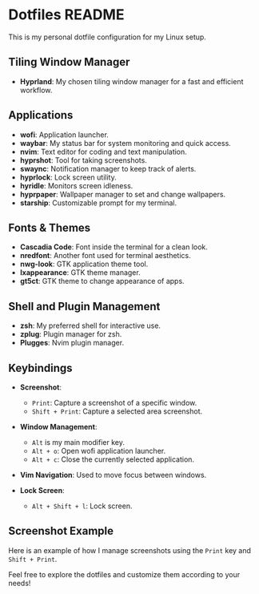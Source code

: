 # Dotfiles README

This is my personal dotfile configuration for my Linux setup.

## Tiling Window Manager
- **Hyprland**: My chosen tiling window manager for a fast and efficient workflow.

## Applications
- **wofi**: Application launcher.
- **waybar**: My status bar for system monitoring and quick access.
- **nvim**: Text editor for coding and text manipulation.
- **hyprshot**: Tool for taking screenshots.
- **swaync**: Notification manager to keep track of alerts.
- **hyprlock**: Lock screen utility.
- **hyridle**: Monitors screen idleness.
- **hyprpaper**: Wallpaper manager to set and change wallpapers.
- **starship**: Customizable prompt for my terminal.

## Fonts & Themes
- **Cascadia Code**: Font inside the terminal for a clean look.
- **nredfont**: Another font used for terminal aesthetics.
- **nwg-look**: GTK application theme tool.
- **lxappearance**: GTK theme manager.
- **gt5ct**: GTK theme to change appearance of apps.

## Shell and Plugin Management
- **zsh**: My preferred shell for interactive use.
- **zplug**: Plugin manager for zsh.
- **Plugges**: Nvim plugin manager.

## Keybindings
- **Screenshot**:
  - `Print`: Capture a screenshot of a specific window.
  - `Shift + Print`: Capture a selected area screenshot.

- **Window Management**:
  - `Alt` is my main modifier key.
  - `Alt + o`: Open wofi application launcher.
  - `Alt + c`: Close the currently selected application.

- **Vim Navigation**: Used to move focus between windows.

- **Lock Screen**:
  - `Alt + Shift + l`: Lock screen.

## Screenshot Example
Here is an example of how I manage screenshots using the `Print` key and `Shift + Print`.

Feel free to explore the dotfiles and customize them according to your needs!

